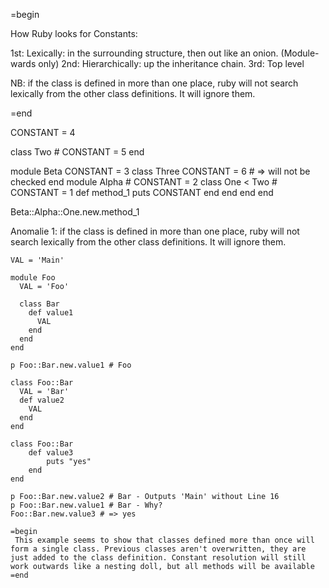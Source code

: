 =begin

How Ruby looks for Constants:

1st: Lexically: in the surrounding structure, then out like an onion. (Module-wards only)
2nd: Hierarchically: up the inheritance chain.
3rd: Top level

NB: if the class is defined in more than one place, ruby will not search lexically from the other class definitions. It will ignore them.

=end

CONSTANT = 4

class Two
	# CONSTANT = 5
end

module Beta
	CONSTANT = 3
	class Three
		CONSTANT = 6 # => will not be checked
	end
	module Alpha
		# CONSTANT = 2
		class One < Two
			# CONSTANT = 1
			def method_1
				puts CONSTANT
			end
		end
	end
end


Beta::Alpha::One.new.method_1

Anomalie 1: if the class is defined in more than one place, ruby will not search lexically from the other class definitions. It will ignore them.

```
VAL = 'Main'

module Foo
  VAL = 'Foo'

  class Bar
    def value1
      VAL
    end
  end
end

p Foo::Bar.new.value1 # Foo

class Foo::Bar
  VAL = 'Bar'
  def value2
    VAL
  end
end

class Foo::Bar
	def value3
		puts "yes"
	end
end

p Foo::Bar.new.value2 # Bar - Outputs 'Main' without Line 16
p Foo::Bar.new.value1 # Bar - Why?
Foo::Bar.new.value3 # => yes

=begin
 This example seems to show that classes defined more than once will form a single class. Previous classes aren't overwritten, they are just added to the class definition. Constant resolution will still work outwards like a nesting doll, but all methods will be available
=end
```